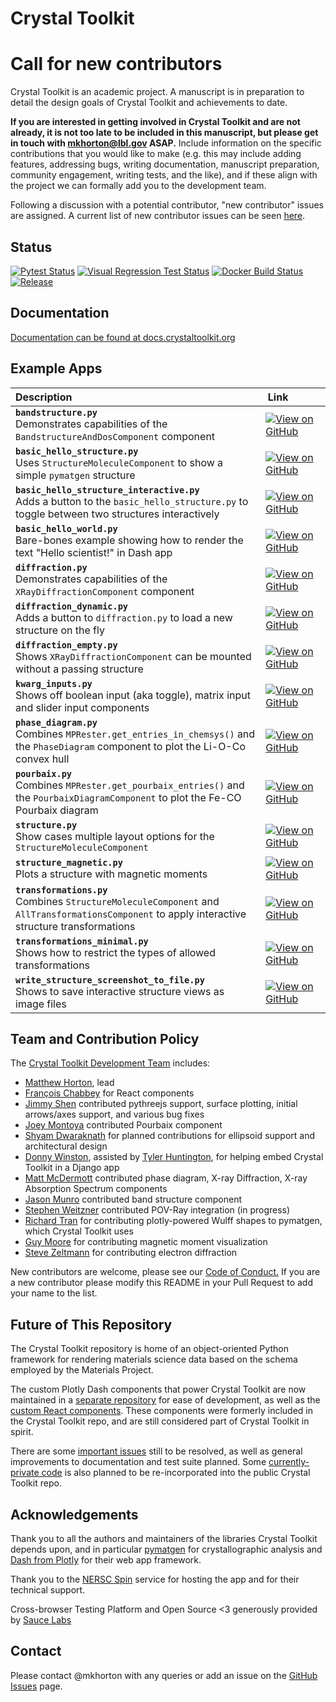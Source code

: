 # Crystal Toolkit

# Call for new contributors

Crystal Toolkit is an academic project. A manuscript is in preparation to detail the design goals of Crystal Toolkit and achievements to date.

**If you are interested in getting involved in Crystal Toolkit and are not already, it is not too late to be included in this manuscript, but please get in touch with mkhorton@lbl.gov ASAP.** Include information on the specific contributions that you would like to make (e.g. this may include adding features, addressing bugs, writing documentation, manuscript preparation, community engagement, writing tests, and the like), and if these align with the project we can formally add you to the development team.

Following a discussion with a potential contributor, "new contributor" issues are assigned. A current list of new contributor issues can be seen [here](https://github.com/materialsproject/crystaltoolkit/labels/new-contributor).

## Status

[![Pytest Status](https://github.com/materialsproject/crystaltoolkit/workflows/pytest_and_docs/badge.svg)](https://github.com/materialsproject/crystaltoolkit/actions?query=workflow%3Apytest_and_docs)
[![Visual Regression Test Status](https://percy.io/static/images/percy-badge.svg)](https://percy.io/Materials-Project/crystaltoolkit)
[![Docker Build Status](https://img.shields.io/docker/cloud/build/materialsproject/crystaltoolkit)](https://hub.docker.com/repository/docker/materialsproject/crystaltoolkit/general)
[![Release](https://github.com/materialsproject/crystaltoolkit/workflows/release/badge.svg)](https://github.com/materialsproject/crystaltoolkit/actions?query=workflow%3Arelease)

## Documentation

[Documentation can be found at docs.crystaltoolkit.org](https://docs.crystaltoolkit.org)

## Example Apps

| Description                                                                                                                                          | Link&emsp;&emsp;&emsp;                                                                                                                                |
| :--------------------------------------------------------------------------------------------------------------------------------------------------- | ----------------------------------------------------------------------------------------------------------------------------------------------------- |
| **`bandstructure.py`**<br>  Demonstrates capabilities of the `BandstructureAndDosComponent` component                                                | [![View on GitHub]](https://github.com/materialsproject/crystaltoolkit/blob/main/crystal_toolkit/apps/examples/bandstructure.py)                      |
| **`basic_hello_structure.py`**<br>  Uses `StructureMoleculeComponent` to show a simple `pymatgen` structure                                          | [![View on GitHub]](https://github.com/materialsproject/crystaltoolkit/blob/main/crystal_toolkit/apps/examples/basic_hello_structure.py)              |
| **`basic_hello_structure_interactive.py`**<br>  Adds a button to the `basic_hello_structure.py` to toggle between two structures interactively       | [![View on GitHub]](https://github.com/materialsproject/crystaltoolkit/blob/main/crystal_toolkit/apps/examples/basic_hello_structure_interactive.py)  |
| **`basic_hello_world.py`**<br>  Bare-bones example showing how to render the text "Hello scientist!" in Dash app                                     | [![View on GitHub]](https://github.com/materialsproject/crystaltoolkit/blob/main/crystal_toolkit/apps/examples/basic_hello_world.py)                  |
| **`diffraction.py`**<br>  Demonstrates capabilities of the `XRayDiffractionComponent` component                                                      | [![View on GitHub]](https://github.com/materialsproject/crystaltoolkit/blob/main/crystal_toolkit/apps/examples/diffraction.py)                        |
| **`diffraction_dynamic.py`**<br>  Adds a button to `diffraction.py` to load a new structure on the fly                                               | [![View on GitHub]](https://github.com/materialsproject/crystaltoolkit/blob/main/crystal_toolkit/apps/examples/diffraction_dynamic.py)                |
| **`diffraction_empty.py`**<br>  Shows `XRayDiffractionComponent` can be mounted without a passing structure                                          | [![View on GitHub]](https://github.com/materialsproject/crystaltoolkit/blob/main/crystal_toolkit/apps/examples/diffraction_empty.py)                  |
| **`kwarg_inputs.py`**<br>  Shows off boolean input (aka toggle), matrix input and slider input components                                            | [![View on GitHub]](https://github.com/materialsproject/crystaltoolkit/blob/main/crystal_toolkit/apps/examples/kwarg_inputs.py)                       |
| **`phase_diagram.py`**<br>  Combines `MPRester.get_entries_in_chemsys()` and the `PhaseDiagram` component to plot the Li-O-Co convex hull            | [![View on GitHub]](https://github.com/materialsproject/crystaltoolkit/blob/main/crystal_toolkit/apps/examples/phase_diagram.py)                      |
| **`pourbaix.py`**<br>  Combines `MPRester.get_pourbaix_entries()` and the `PourbaixDiagramComponent` to plot the Fe-CO Pourbaix diagram              | [![View on GitHub]](https://github.com/materialsproject/crystaltoolkit/blob/main/crystal_toolkit/apps/examples/pourbaix.py)                           |
| **`structure.py`**<br>  Show cases multiple layout options for the `StructureMoleculeComponent`                                                      | [![View on GitHub]](https://github.com/materialsproject/crystaltoolkit/blob/main/crystal_toolkit/apps/examples/structure.py)                          |
| **`structure_magnetic.py`**<br>  Plots a structure with magnetic moments                                                                             | [![View on GitHub]](https://github.com/materialsproject/crystaltoolkit/blob/main/crystal_toolkit/apps/examples/structure_magnetic.py)                 |
| **`transformations.py`**<br>  Combines `StructureMoleculeComponent` and `AllTransformationsComponent` to apply interactive structure transformations | [![View on GitHub]](https://github.com/materialsproject/crystaltoolkit/blob/main/crystal_toolkit/apps/examples/transformations.py)                    |
| **`transformations_minimal.py`**<br>  Shows how to restrict the types of allowed transformations                                                     | [![View on GitHub]](https://github.com/materialsproject/crystaltoolkit/blob/main/crystal_toolkit/apps/examples/transformations_minimal.py)            |
| **`write_structure_screenshot_to_file.py`**<br>  Shows to save interactive structure views as image files                                            | [![View on GitHub]](https://github.com/materialsproject/crystaltoolkit/blob/main/crystal_toolkit/apps/examples/write_structure_screenshot_to_file.py) |

[View on GitHub]: https://img.shields.io/badge/View%20on-GitHub-darkblue?logo=github

## Team and Contribution Policy

The [Crystal Toolkit Development Team](https://github.com/materialsproject/crystaltoolkit/graphs/contributors) includes:

* [Matthew Horton](https://github.com/mkhorton), lead
* [François Chabbey](<https://github.com/chabb>) for React components
* [Jimmy Shen](https://github.com/jmmshn) contributed pythreejs support, surface plotting, initial arrows/axes support, and various bug fixes
* [Joey Montoya](https://github.com/JosephMontoya-TRI) contributed Pourbaix component
* [Shyam Dwaraknath](https://github.com/shyamd) for planned contributions for ellipsoid support and architectural design
* [Donny Winston](https://github.com/dwinston), assisted by [Tyler Huntington](https://github.com/tylerhuntington), for helping embed Crystal Toolkit in a Django app
* [Matt McDermott](https://github.com/mattmcdermott) contributed phase diagram, X-ray Diffraction, X-ray Absorption Spectrum components
* [Jason Munro](https://github.com/munrojm) contributed band structure component
* [Stephen Weitzner](https://github.com/sweitzner) contributed POV-Ray integration (in progress)
* [Richard Tran](https://github.com/CifLord) for contributing plotly-powered Wulff shapes to pymatgen, which Crystal Toolkit uses
* [Guy Moore](https://github.com/guymoore13) for contributing magnetic moment visualization
* [Steve Zeltmann](https://github.com/sezelt) for contributing electron diffraction

New contributors are welcome, please see our [Code of Conduct.](code-of-conduct.md) If you are a new contributor please modify this README in your Pull Request to add your name to the list.

## Future of This Repository

The Crystal Toolkit repository is home of an object-oriented Python framework for rendering materials science data based on the schema employed by the Materials Project.

The custom Plotly Dash components that power Crystal Toolkit are now maintained in a [separate repository](https://github.com/materialsproject/dash-mp-components) for ease of development, as well as the [custom React components](https://github.com/materialsproject/mp-react-components). These components were formerly included in the Crystal Toolkit repo, and are still considered part of Crystal Toolkit in spirit.

There are some [important issues](https://github.com/materialsproject/crystaltoolkit/issues/265) still to be resolved, as well as general improvements to documentation and test suite planned. Some [currently-private code](https://github.com/materialsproject/crystaltoolkit/issues/264) is also planned to be re-incorporated into the public Crystal Toolkit repo.

## Acknowledgements

Thank you to all the authors and maintainers of the libraries Crystal Toolkit
depends upon, and in particular [pymatgen](http://pymatgen.org) for crystallographic
analysis and [Dash from Plotly](https://plot.ly/products/dash/) for their web app framework.

Thank you to the [NERSC Spin](https://www.nersc.gov/systems/spin) service for
hosting the app and for their technical support.

Cross-browser Testing Platform and Open Source <3 generously provided by [Sauce Labs](https://saucelabs.com)

## Contact

Please contact @mkhorton with any queries or add an issue on the [GitHub Issues](https://github.com/materialsproject/crystaltoolkit/issues) page.
